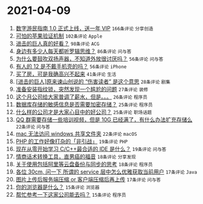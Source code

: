 # 2021-04-09

1. [数字游民指南 1.0 正式上线，送一年 VIP](https://www.v2ex.com/t/769362) `166条评论` `分享创造`
1. [可怕的苹果验证机制](https://www.v2ex.com/t/769272) `102条评论` `Apple`
1. [进击的巨人真的好看？](https://www.v2ex.com/t/769313) `98条评论` `ACG`
1. [身边有多少人每天都听罗辑思维？](https://www.v2ex.com/t/769271) `86条评论` `问与答`
1. [为什么要鼓吹双扬声器，不知道外放很讨厌吗？](https://www.v2ex.com/t/769288) `56条评论` `问与答`
1. [有人的 12 是不戴手机壳的吗？](https://www.v2ex.com/t/769377) `56条评论` `iPhone`
1. [买了房，可是我确高兴不起来](https://www.v2ex.com/t/769390) `41条评论` `生活`
1. [[进击的巨人]原来谏山创说的 “伤害读者” 是这个意思](https://www.v2ex.com/t/769276) `28条评论` `剧集`
1. [准备安装指纹锁，突然发现一个尴尬的问题](https://www.v2ex.com/t/769409) `27条评论` `装修`
1. [这个月公司给大家普调了薪水，但是。。。](https://www.v2ex.com/t/769281) `26条评论` `程序员`
1. [数据库存储的敏感信息是否需要加密存储？](https://www.v2ex.com/t/769456) `25条评论` `程序员`
1. [什么样的公司才是大家心目中的好公司？](https://www.v2ex.com/t/769274) `25条评论` `职场话题`
1. [QQ 群需要存储一些培训视频，但是 10G 已经满了，有什么办法扩充存储么](https://www.v2ex.com/t/769419) `22条评论` `问与答`
1. [mac 无法访问 windows 共享文件夹](https://www.v2ex.com/t/769327) `22条评论` `macOS`
1. [PHP 的工作好像打杂的「非引战」](https://www.v2ex.com/t/769365) `19条评论` `PHP`
1. [现在从零开始学习 C/C++最合适的 IDE 是什么？](https://www.v2ex.com/t/769286) `19条评论` `问与答`
1. [情商话术转换工具，直男癌的福音](https://www.v2ex.com/t/769396) `18条评论` `分享发现`
1. [关于使用包括阿里等云盘备份与同步的思考](https://www.v2ex.com/t/769339) `18条评论` `程序员`
1. [各位 30cm, 问一下 所谓的 service 层中怎么优雅获取当前用户](https://www.v2ex.com/t/769430) `17条评论` `Java`
1. [图片上传后服务端压缩 or 客户端压缩后再上传](https://www.v2ex.com/t/769337) `17条评论` `问与答`
1. [你的浏览器是什么？](https://www.v2ex.com/t/769433) `15条评论` `浏览器`
1. [帮忙参考一下这家公司能去吗？](https://www.v2ex.com/t/769340) `15条评论` `程序员`
